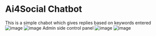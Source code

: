 # Ai4Social Chatbot
This is a simple chabot which gives replies based on keywords entered <br>
![image](https://github.com/rohankant/Ai4SocialCB/assets/85503948/39d594e4-c751-4b10-9272-4a1e1b73ec2b)
![image](https://github.com/rohankant/Ai4SocialCB/assets/85503948/dd41af23-ef17-410c-aad8-6e6f494bb062)
Admin side control panel
![image](https://github.com/rohankant/Ai4SocialCB/assets/85503948/c8cd6f29-b1a3-46a9-ab8f-9015dc91d756)
![image](https://github.com/rohankant/Ai4SocialCB/assets/85503948/b9ea417f-7ff1-446e-9b61-242969a324a2)

